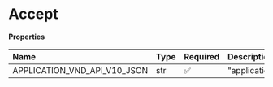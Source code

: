 # Accept

**Properties**

| Name                         | Type | Required | Description                    |
| :--------------------------- | :--- | :------- | :----------------------------- |
| APPLICATION_VND_API_V10_JSON | str  | ✅       | "application/vnd.api.v10+json" |
